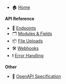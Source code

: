 - 🏠 [Home](README.md)

**API Reference**
- 🔗 [Endpoints](endpoints.md)
- 🗂️ [Modules & Fields](modules.md)
- 📦 [File Uploads](file-uploads.md)
- 🛠️ [Webhooks](webhooks.md)
- ❗ [Error Handling](errors.md)

**Other**
- 📄 [OpenAPI Specification](openapi.yaml)